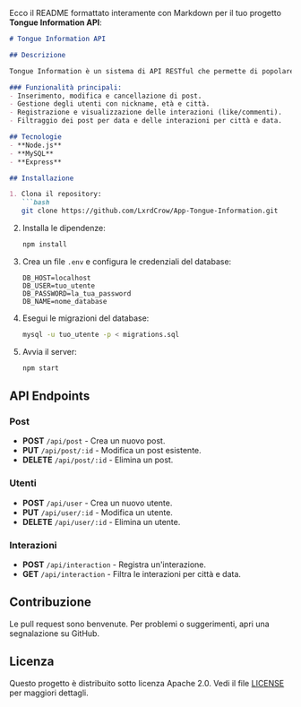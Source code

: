Ecco il README formattato interamente con Markdown per il tuo progetto **Tongue Information API**:

```markdown
# Tongue Information API

## Descrizione

Tongue Information è un sistema di API RESTful che permette di popolare un database con informazioni su post, utenti e interazioni. È progettato per fornire contenuti rapidi e accessibili da smartphone e consente la profilazione degli utenti e delle loro interazioni.

### Funzionalità principali:
- Inserimento, modifica e cancellazione di post.
- Gestione degli utenti con nickname, età e città.
- Registrazione e visualizzazione delle interazioni (like/commenti).
- Filtraggio dei post per data e delle interazioni per città e data.

## Tecnologie
- **Node.js**
- **MySQL**
- **Express**

## Installazione

1. Clona il repository:
   ```bash
   git clone https://github.com/LxrdCrow/App-Tongue-Information.git
   ```

2. Installa le dipendenze:
   ```bash
   npm install
   ```

3. Crea un file `.env` e configura le credenziali del database:
   ```env
   DB_HOST=localhost
   DB_USER=tuo_utente
   DB_PASSWORD=la_tua_password
   DB_NAME=nome_database
   ```

4. Esegui le migrazioni del database:
   ```bash
   mysql -u tuo_utente -p < migrations.sql
   ```

5. Avvia il server:
   ```bash
   npm start
   ```

## API Endpoints

### Post
- **POST** `/api/post` - Crea un nuovo post.
- **PUT** `/api/post/:id` - Modifica un post esistente.
- **DELETE** `/api/post/:id` - Elimina un post.

### Utenti
- **POST** `/api/user` - Crea un nuovo utente.
- **PUT** `/api/user/:id` - Modifica un utente.
- **DELETE** `/api/user/:id` - Elimina un utente.

### Interazioni
- **POST** `/api/interaction` - Registra un'interazione.
- **GET** `/api/interaction` - Filtra le interazioni per città e data.

## Contribuzione

Le pull request sono benvenute. Per problemi o suggerimenti, apri una segnalazione su GitHub.

## Licenza

Questo progetto è distribuito sotto licenza Apache 2.0. Vedi il file [LICENSE](LICENSE) per maggiori dettagli.
```

